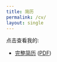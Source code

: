 ```yaml
---
title: 简历
permalink: /cv/
layout: single
---
```


点击查看我的:

* [完整简历](joeroe_cv.html) ([PDF](joeroe_cv.pdf))

